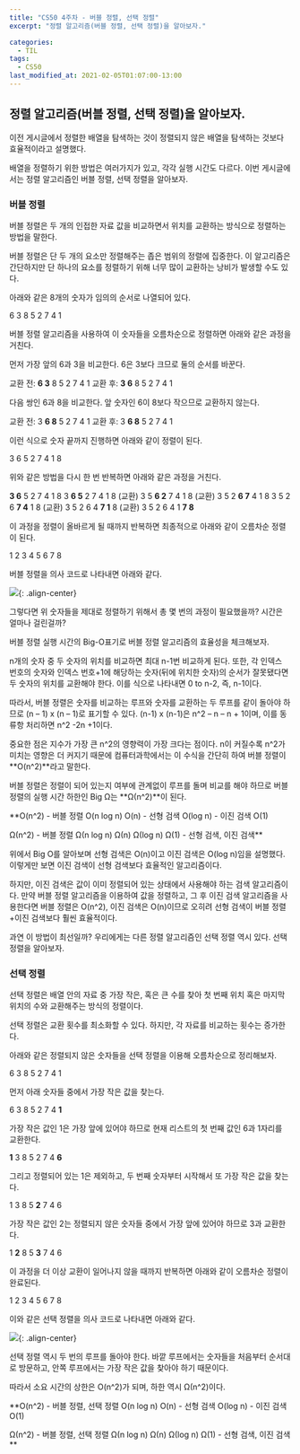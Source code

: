 ```yaml
---
title: "CS50 4주차 - 버블 정렬, 선택 정렬"
excerpt: "정렬 알고리즘(버블 정렬, 선택 정렬)을 알아보자."

categories:
  - TIL
tags:
  - CS50
last_modified_at: 2021-02-05T01:07:00-13:00
---
```


## 정렬 알고리즘(버블 정렬, 선택 정렬)을 알아보자. 

이전 게시글에서 정렬한 배열을 탐색하는 것이 정렬되지 않은 배열을 탐색하는 것보다 효율적이라고 설명했다. 

배열을 정렬하기 위한 방법은 여러가지가 있고, 각각 실행 시간도 다르다. 이번 게시글에서는 정렬 알고리즘인 버블 정렬, 선택 정렬을 알아보자. 



### 버블 정렬

버블 정렬은 두 개의 인접한 자료 값을 비교하면서 위치를 교환하는 방식으로 정렬하는 방법을 말한다. 

버블 정렬은 단 두 개의 요소만 정렬해주는 좁은 범위의 정렬에 집중한다. 이 알고리즘은 간단하지만 단 하나의 요소를 정렬하기 위해 너무 많이 교환하는 낭비가 발생할 수도 있다. 


아래와 같은 8개의 숫자가 임의의 순서로 나열되어 있다.

6 3 8 5 2 7 4 1 


버블 정렬 알고리즘을 사용하여 이 숫자들을 오름차순으로 정렬하면 아래와 같은 과정을 거친다. 


먼저 가장 앞의 6과 3을 비교한다. 6은 3보다 크므로 둘의 순서를 바꾼다.

교환 전: **6 3** 8 5 2 7 4 1
교환 후: **3 6** 8 5 2 7 4 1



다음 쌍인 6과 8을 비교한다. 앞 숫자인 6이 8보다 작으므로 교환하지 않는다.

교환 전: 3 **6 8** 5 2 7 4 1
교환 후: 3 **6 8** 5 2 7 4 1


이런 식으로 숫자 끝까지 진행하면 아래와 같이 정렬이 된다. 

3 6 5 2 7 4 1 8


위와 같은 방법을 다시 한 번 반복하면 아래와 같은 과정을 거친다.

**3 6** 5 2 7 4 1 8
3 **6 5** 2 7 4 1 8 (교환)
3 5 **6 2** 7 4 1 8 (교환)
3 5 2 **6 7** 4 1 8 
3 5 2 6 **7 4** 1 8 (교환)
3 5 2 6 4 **7 1** 8 (교환)
3 5 2 6 4 1 **7 8**


이 과정을 정렬이 올바르게 될 때까지 반복하면 최종적으로 아래와 같이 오름차순 정렬이 된다.

1 2 3 4 5 6 7 8


버블 정렬을 의사 코드로 나타내면 아래와 같다.


![](https://imageshack.com/i/pn2ruSK5j){: .align-center}


그렇다면 위 숫자들을 제대로 정렬하기 위해서 총 몇 번의 과정이 필요했을까? 시간은 얼마나 걸린걸까?

버블 정렬 실행 시간의 Big-O표기로 버블 정렬 알고리즘의 효율성을 체크해보자.

n개의 숫자 중 두 숫자의 위치를 비교하면 최대 n-1번 비교하게 된다. 또한, 각 인덱스 번호의 숫자와 인덱스 번호+1에 해당하는 숫자(뒤에 위치한 숫자)의 순서가 잘못됐다면 두 숫자의 위치를 교환해야 한다. 이를 식으로 나타내면 0 to n-2, 즉, n-1이다. 

따라서, 버블 정렬은 숫자를 비교하는 루프와 숫자를 교환하는 두 루프를 같이 돌아야 하므로 (n – 1) x (n – 1)로 표기할 수 있다. (n-1) x (n-1)은 n^2 – n – n + 1이며, 이를 동류항 처리하면 n^2 -2n +1이다. 

중요한 점은 지수가 가장 큰 n^2의 영향력이 가장 크다는 점이다. n이 커질수록 n^2가 미치는 영향은 더 커지기 때문에 컴퓨터과학에서는 이 수식을 간단히 하여 버블 정렬이 **O(n^2)**라고 말한다. 

버블 정렬은 정렬이 되어 있는지 여부에 관계없이 루프를 돌며 비교를 해야 하므로 버블 정렬의 실행 시간 하한인 Big Ω는 **Ω(n^2)**이 된다. 


**O(n^2) - 버블 정렬
O(n log n)
O(n) - 선형 검색
O(log n) - 이진 검색
O(1)

Ω(n^2) - 버블 정렬
Ω(n log n)
Ω(n) 
Ω(log n)
Ω(1) - 선형 검색, 이진 검색**



위에서 Big O를 알아보며 선형 검색은 O(n)이고 이진 검색은 O(log n)임을 설명했다. 이렇게만 보면 이진 검색이 선형 검색보다 효율적인 알고리즘이다. 

하지만, 이진 검색은 값이 이미 정렬되어 있는 상태에서 사용해야 하는 검색 알고리즘이다. 만약 버블 정렬 알고리즘을 이용하여 값을 정렬하고, 그 후 이진 검색 알고리즘을 사용한다면 버블 정렬은 O(n^2), 이진 검색은 O(n)이므로 오히려 선형 검색이 버블 정렬+이진 검색보다 훨씬 효율적이다. 

과연 이 방법이 최선일까? 
우리에게는 다른 정렬 알고리즘인 선택 정렬 역시 있다. 선택 정렬을 알아보자. 


### 선택 정렬


선택 정렬은 배열 안의 자료 중 가장 작은, 혹은 큰 수를 찾아 첫 번째 위치 혹은 마지막 위치의 수와 교환해주는 방식의 정렬이다.

선택 정렬은 교환 횟수를 최소화할 수 있다. 하지만, 각 자료를 비교하는 횟수는 증가한다. 


아래와 같은 정렬되지 않은 숫자들을 선택 정렬을 이용해 오름차순으로 정리해보자.

6 3 8 5 2 7 4 1


먼저 아래 숫자들 중에서 가장 작은 값을 찾는다.

6 3 8 5 2 7 4 **1**


가장 작은 값인 1은 가장 앞에 있어야 하므로 현재 리스트의 첫 번째 값인 6과 1자리를 교환한다.

**1** 3 8 5 2 7 4 **6**


그리고 정렬되어 있는 1은 제외하고, 두 번째 숫자부터 시작해서 또 가장 작은 값을 찾는다.

1 3 8 5 **2** 7 4 6


가장 작은 값인 2는 정렬되지 않은 숫자들 중에서 가장 앞에 있어야 하므로 3과 교환한다.

1 **2** 8 5 **3** 7 4 6


이 과정을 더 이상 교환이 일어나지 않을 때까지 반복하면 아래와 같이 오름차순 정렬이 완료된다.

1 2 3 4 5 6 7 8


이와 같은 선택 정렬을 의사 코드로 나타내면 아래와 같다. 

![](https://imageshack.com/i/pmRAxs3Lj){: .align-center}

선택 정렬 역시 두 번의 루프를 돌아야 한다. 바깥 루프에서는 숫자들을 처음부터 순서대로 방문하고, 안쪽 루프에서는 가장 작은 값을 찾아야 하기 때문이다.

따라서 소요 시간의 상한은 O(n^2)가 되며, 하한 역시 Ω(n^2)이다.



**O(n^2) - 버블 정렬, 선택 정렬
O(n log n)
O(n) - 선형 검색
O(log n) - 이진 검색
O(1)

Ω(n^2) - 버블 정렬, 선택 정렬
Ω(n log n)
Ω(n) 
Ω(log n)
Ω(1) - 선형 검색, 이진 검색**




